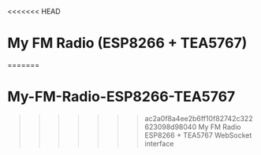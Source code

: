 <<<<<<< HEAD
# My FM Radio (ESP8266 + TEA5767)
=======
# My-FM-Radio-ESP8266-TEA5767
>>>>>>> ac2a0f8a4ee2b6ff10f82742c322623098d98040
My FM Radio ESP8266 + TEA5767 WebSocket interface
